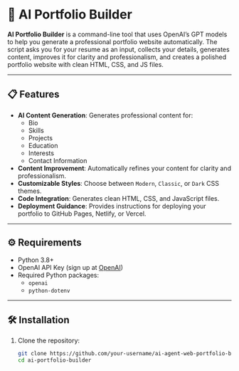 # 🚀 AI Portfolio Builder

**AI Portfolio Builder** is a command-line tool that uses OpenAI’s GPT models to help you generate a professional portfolio website automatically. The script asks you for your resume as an input, collects your details, generates content, improves it for clarity and professionalism, and creates a polished portfolio website with clean HTML, CSS, and JS files.

---

## 📋 Features

- **AI Content Generation**: Generates professional content for:
  - Bio
  - Skills
  - Projects
  - Education
  - Interests
  - Contact Information
- **Content Improvement**: Automatically refines your content for clarity and professionalism.
- **Customizable Styles**: Choose between `Modern`, `Classic`, or `Dark` CSS themes.
- **Code Integration**: Generates clean HTML, CSS, and JavaScript files.
- **Deployment Guidance**: Provides instructions for deploying your portfolio to GitHub Pages, Netlify, or Vercel.

---

## ⚙️ Requirements

- Python 3.8+
- OpenAI API Key (sign up at [OpenAI](https://platform.openai.com/))
- Required Python packages:
  - `openai`
  - `python-dotenv`

---

## 🛠️ Installation

1. Clone the repository:
   ```bash
   git clone https://github.com/your-username/ai-agent-web-portfolio-builder.git
   cd ai-portfolio-builder
